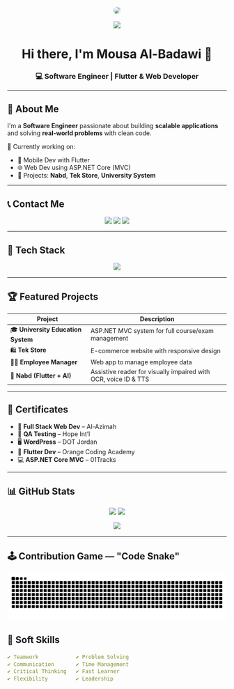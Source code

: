 <!-- Profile Picture -->
<p align="center">
  <img src="https://raw.githubusercontent.com/mousaalbadwi/mousaalbadwi/main/ee9b4ba9-1875-4f23-9fec-a5016df51da9.png" width="160" style="border-radius: 50%" />
</p>

<!-- Typing SVG Animation -->
<p align="center">
  <img src="https://readme-typing-svg.herokuapp.com?font=Fira+Code&size=24&pause=1000&color=F70000&center=true&width=600&lines=Hi+I'm+Mousa+Al-Badawi+👋;Software+Engineer+%7C+Flutter+%26+ASP.NET+Dev;Building+clean+%2B+scalable+apps;Let's+code+something+awesome!" />
</p>

<h1 align="center">Hi there, I'm Mousa Al-Badawi 👋</h1>
<h3 align="center">💻 Software Engineer | Flutter & Web Developer</h3>

---

## 🧠 About Me
I'm a **Software Engineer** passionate about building **scalable applications** and solving **real-world problems** with clean code.

🔧 Currently working on:
- 📱 Mobile Dev with Flutter  
- 🌐 Web Dev using ASP.NET Core (MVC)  
- 🚀 Projects: **Nabd**, **Tek Store**, **University System**

---

## 📞 Contact Me
<p align="center">
  <a href="mailto:moeyad2003@gmail.com"><img src="https://img.shields.io/badge/Gmail-D14836?style=for-the-badge&logo=gmail&logoColor=white" /></a>
  <a href="https://www.linkedin.com/in/mousa-mustafa-798822277/"><img src="https://img.shields.io/badge/LinkedIn-0A66C2?style=for-the-badge&logo=linkedin&logoColor=white" /></a>
  <a href="tel:+962795960252"><img src="https://img.shields.io/badge/Phone-25D366?style=for-the-badge&logo=whatsapp&logoColor=white" /></a>
</p>

---

## 🚀 Tech Stack
<p align="center">
  <img src="https://skillicons.dev/icons?i=dart,flutter,cs,java,cpp,php,html,css,js,ts,bootstrap,jquery,mysql,sqlserver,git,github,visualstudio,vscode&perline=10" />
</p>

---

## 🏆 Featured Projects

| Project | Description |
|--------|-------------|
| 🎓 **University Education System** | ASP.NET MVC system for full course/exam management |
| 🛍️ **Tek Store** | E-commerce website with responsive design |
| 🧑‍💼 **Employee Manager** | Web app to manage employee data |
| 📱 **Nabd (Flutter + AI)** | Assistive reader for visually impaired with OCR, voice ID & TTS |

---

## 🧾 Certificates
- 🧠 **Full Stack Web Dev** – Al-Azimah  
- 🧪 **QA Testing** – Hope Int’l  
- 🖥️ **WordPress** – DOT Jordan  
- 📱 **Flutter Dev** – Orange Coding Academy  
- 💻 **ASP.NET Core MVC** – 01Tracks  

---

## 📊 GitHub Stats
<p align="center">
  <img src="https://github-readme-stats.vercel.app/api?username=mousaalbadwi&show_icons=true&theme=radical" width="400" />
  <img src="https://github-readme-stats.vercel.app/api/top-langs/?username=mousaalbadwi&layout=compact&theme=radical" width="320" />
</p>

<p align="center">
  <img src="https://github-readme-streak-stats.herokuapp.com/?user=mousaalbadwi&theme=radical" width="720" />
</p>

---

## 🕹️ Contribution Game — "Code Snake"

<p align="center">
  <img src="https://raw.githubusercontent.com/ahmedaldarabee/ahmedaldarabee/output/github-contribution-grid-snake.svg" alt="snake game animation" />
</p>



## 🧠 Soft Skills
```yaml
✔️ Teamwork            ✔️ Problem Solving
✔️ Communication       ✔️ Time Management
✔️ Critical Thinking   ✔️ Fast Learner
✔️ Flexibility         ✔️ Leadership
